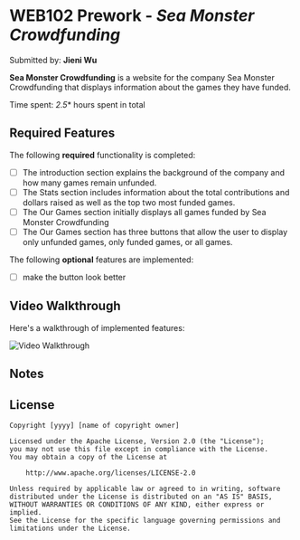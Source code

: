 # WEB102 Prework - *Sea Monster Crowdfunding*

Submitted by: **Jieni Wu**

**Sea Monster Crowdfunding** is a website for the company Sea Monster Crowdfunding that displays information about the games they have funded.

Time spent: *2.5** hours spent in total

## Required Features

The following **required** functionality is completed:

* [ ] The introduction section explains the background of the company and how many games remain unfunded.
* [ ] The Stats section includes information about the total contributions and dollars raised as well as the top two most funded games.
* [ ] The Our Games section initially displays all games funded by Sea Monster Crowdfunding
* [ ] The Our Games section has three buttons that allow the user to display only unfunded games, only funded games, or all games.

The following **optional** features are implemented:

* [ ] make the button look better

## Video Walkthrough

Here's a walkthrough of implemented features:

<img src='https://imgur.com/a/IilBUDt' title='Video Walkthrough' width='' alt='Video Walkthrough' />


## Notes



## License

    Copyright [yyyy] [name of copyright owner]

    Licensed under the Apache License, Version 2.0 (the "License");
    you may not use this file except in compliance with the License.
    You may obtain a copy of the License at

        http://www.apache.org/licenses/LICENSE-2.0

    Unless required by applicable law or agreed to in writing, software
    distributed under the License is distributed on an "AS IS" BASIS,
    WITHOUT WARRANTIES OR CONDITIONS OF ANY KIND, either express or implied.
    See the License for the specific language governing permissions and
    limitations under the License.
